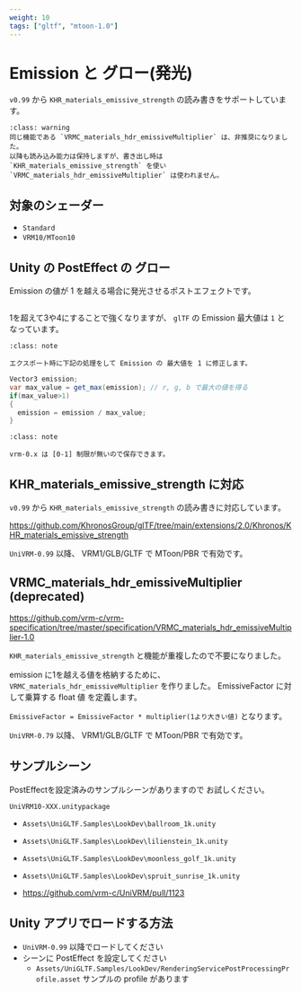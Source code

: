 ```yaml
---
weight: 10
tags: ["gltf", "mtoon-1.0"]
---
```


# Emission と グロー(発光)

`v0.99` から `KHR_materials_emissive_strength` の読み書きをサポートしています。

```{admonition} VRMC_materials_hdr_emissiveMultiplier は、非推奨になりました 
:class: warning
同じ機能である `VRMC_materials_hdr_emissiveMultiplier` は、非推奨になりました。
以降も読み込み能力は保持しますが、書き出し時は `KHR_materials_emissive_strength` を使い `VRMC_materials_hdr_emissiveMultiplier` は使われません。
```

## 対象のシェーダー

* `Standard`
* `VRM10/MToon10`

## Unity の PostEffect の グロー

Emission の値が 1 を越える場合に発光させるポストエフェクトです。

```{figure} /_static/images/vrm10/glow.jpg
```

1を超えて3や4にすることで強くなりますが、 `glTF` の Emission 最大値は `1` となっています。

```{admonition} 割り算で1におさめる
:class: note

エクスポート時に下記の処理をして Emission の 最大値を 1 に修正します。
```

```csharp
Vector3 emission;
var max_value = get_max(emission); // r, g, b で最大の値を得る
if(max_value>1)
{
  emission = emission / max_value;
}
```

```{admonition} vrm-0.x は保存できる
:class: note

vrm-0.x は [0-1] 制限が無いので保存できます。
```

## KHR_materials_emissive_strength に対応

`v0.99` から `KHR_materials_emissive_strength` の読み書きに対応しています。

https://github.com/KhronosGroup/glTF/tree/main/extensions/2.0/Khronos/KHR_materials_emissive_strength

`UniVRM-0.99` 以降、 VRM1/GLB/GLTF で MToon/PBR で有効です。

## VRMC_materials_hdr_emissiveMultiplier (deprecated)

https://github.com/vrm-c/vrm-specification/tree/master/specification/VRMC_materials_hdr_emissiveMultiplier-1.0

`KHR_materials_emissive_strength` と機能が重複したので不要になりました。

emission に1を越える値を格納するために、`VRMC_materials_hdr_emissiveMultiplier` を作りました。
EmissiveFactor に対して乗算する float 値 を定義します。

`EmissiveFactor = EmissiveFactor * multiplier(1より大きい値)` となります。

`UniVRM-0.79` 以降、 VRM1/GLB/GLTF で MToon/PBR で有効です。

## サンプルシーン

PostEffectを設定済みのサンプルシーンがありますので
お試しください。

`UniVRM10-XXX.unitypackage`

* `Assets\UniGLTF.Samples\LookDev\ballroom_1k.unity`
* `Assets\UniGLTF.Samples\LookDev\lilienstein_1k.unity`
* `Assets\UniGLTF.Samples\LookDev\moonless_golf_1k.unity`
* `Assets\UniGLTF.Samples\LookDev\spruit_sunrise_1k.unity`

* https://github.com/vrm-c/UniVRM/pull/1123

## Unity アプリでロードする方法

* `UniVRM-0.99` 以降でロードしてください
* シーンに PostEffect を設定してください
  * `Assets/UniGLTF.Samples/LookDev/RenderingServicePostProcessingProfile.asset` サンプルの profile があります
